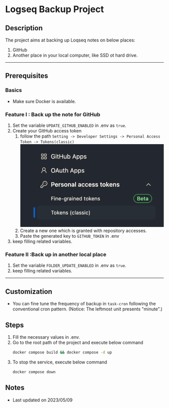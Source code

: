 # Logseq Backup Project
## Description
The project aims at backing up Loqseq notes on below places:
1. GitHub
2. Another place in your local computer, like SSD ot hard drive.
---

## Prerequisites
### Basics
* Make sure Docker is available. 

### Feature I : Back up the note for GitHub
1. Set the variable `UPDATE_GITHUB_ENABLED` in .env as `true`.
2. Create your GitHub access token 
    1. follow the path `Setting -> Developer Settings -> Personal Access Token -> Tokens(classic)`
    ![image info](./assets/personal-access-token.png)
    2. Create a new one which is granted with repository accesses.
    3. Paste the generated key to `GITHUB_TOKEN` in .env
3. keep filling related variables.

### Feature II :Back up in another local place
1. Set the variable `FOLDER_UPDATE_ENABLED` in .env as `true`.
2. keep filling related variables.
---

## Customization
* You can fine tune the frequency of backup in `task-cron` following the conventional cron pattern. (Notice: The leftmost unit presents "minute".)

## Steps
1. Fill the necessary values in .env.
2. Go to the root path of the project and execute below command
    ```bash
    docker compose build && docker compose -d up
    ```
3. To stop the service, execute below command
    ```bash
    docker compose down
    ```

## Notes
* Last updated on 2023/05/09